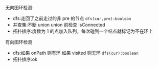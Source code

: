 无向图环检测:

- dfs:走回了之前走过的非 pre 的节点 `dfs(cur,pre):boolean`
- 并查集:不断 union union 前检查 isConnected
- 拓扑排序:度数为 1 的点加入队列，每次碰到一个结点就标记为不在环上

有向图环检测

- dfs:如果 onPath 则有环 如果 visited 则无环 `dfs(cur):boolean`
- 拓扑排序:ok
